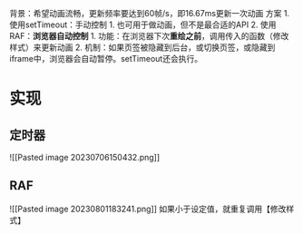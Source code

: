 背景：希望动画流畅，更新频率要达到60帧/s，即16.67ms更新一次动画
方案
	1. 使用setTimeout：手动控制
		1. 也可用于做动画，但不是最合适的API
	2. 使用RAF：**浏览器自动控制** 
		1. 功能：在浏览器下次**重绘之前**，调用传入的函数（修改样式）来更新动画
		2. 机制：如果页签被隐藏到后台，或切换页签，或隐藏到iframe中，浏览器会自动暂停。setTimeout还会执行。
# 实现
## 定时器
![[Pasted image 20230706150432.png]]
## RAF
![[Pasted image 20230801183241.png]] 
如果小于设定值，就重复调用【修改样式】